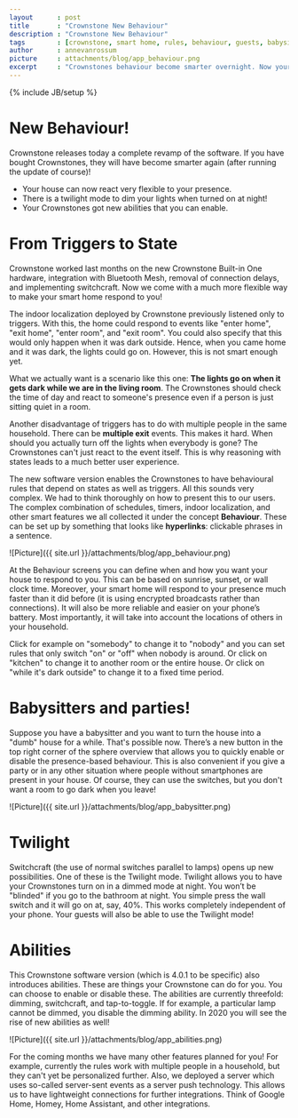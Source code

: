 ```yaml
---
layout      : post
title       : "Crownstone New Behaviour"
description : "Crownstone New Behaviour"
tags        : [crownstone, smart home, rules, behaviour, guests, babysitter, dim lights, twilight mode, abilities]
author      : annevanrossum
picture     : attachments/blog/app_behaviour.png
excerpt     : "Crownstones behaviour become smarter overnight. Now your house can react even more flexible to your presence of the presence of people in your household. There is a twilight mode that allows you to automatically dim lights when it is night. There is also a new section with abilities that can you enable."
---
```

{% include JB/setup %}

# New Behaviour!

Crownstone releases today a complete revamp of the software. If you have bought Crownstones, they will have become smarter again (after running the update of course)!
* Your house can now react very flexible to your presence.
* There is a twilight mode to dim your lights when turned on at night!
* Your Crownstones got new abilities that you can enable.

# From Triggers to State

Crownstone worked last months on the new Crownstone Built-in One hardware, integration with Bluetooth Mesh, removal of connection delays, and implementing switchcraft. Now we come with a much more flexible way to make your smart home respond to you!

The indoor localization deployed by Crownstone previously listened only to triggers. With this, the home could respond to events like "enter home", "exit home", "enter room", and "exit room". You could also specify that this would only happen when it was dark outside. Hence, when you came home and it was dark, the lights could go on. However, this is not smart enough yet.

What we actually want is a scenario like this one: **The lights go on when it gets dark while we are in the living room**. The Crownstones should check the time of day and react to someone's presence even if a person is just sitting quiet in a room.

Another disadvantage of triggers has to do with multiple people in the same household. There can be **multiple exit** events. This makes it hard. When should you actually turn off the lights when everybody is gone? The Crownstones can't just react to the event itself. This is why reasoning with states leads to a much better user experience.

The new software version enables the Crownstones to have behavioural rules that depend on states as well as triggers. All this sounds very complex. We had to think thoroughly on how to present this to our users. The complex combination of schedules, timers, indoor localization, and other smart features we all collected it under the concept **Behaviour**. These can be set up by something that looks like **hyperlinks**: clickable phrases in a sentence.

![Picture]({{ site.url }}/attachments/blog/app_behaviour.png)

At the Behaviour screens you can define when and how you want your house to respond to you. This can be based on sunrise, sunset, or wall clock time. Moreover, your smart home will respond to your presence much faster than it did before (it is using encrypted broadcasts rather than connections). It will also be more reliable and easier on your phone’s battery. Most importantly, it will take into account the locations of others in your household.

Click for example on "somebody" to change it to "nobody" and you can set rules that only switch "on" or "off" when nobody is around. Or click on "kitchen" to change it to another room or the entire house. Or click on "while it's dark outside" to change it to a fixed time period.

# Babysitters and parties!

Suppose you have a babysitter and you want to turn the house into a "dumb" house for a while. That's possible now. There’s a new button in the top right corner of the sphere overview that allows you to quickly enable or disable the presence-based behaviour. This is also convenient if you give a party or in any other situation where people without smartphones are present in your house. Of course, they can use the switches, but you don't want a room to go dark when you leave!

![Picture]({{ site.url }}/attachments/blog/app_babysitter.png)

# Twilight

Switchcraft (the use of normal switches parallel to lamps) opens up new possibilities. One of these is the Twilight mode. Twilight allows you to have your Crownstones turn on in a dimmed mode at night. You won’t be "blinded" if you go to the bathroom at night. You simple press the wall switch and it will go on at, say, 40%. This works completely independent of your phone. Your guests will also be able to use the Twilight mode!

# Abilities

This Crownstone software version (which is 4.0.1 to be specific) also introduces abilities. These are things your Crownstone can do for you. You can choose to enable or disable these. The abilities are currently threefold: dimming, switchcraft, and tap-to-toggle. If for example, a particular lamp cannot be dimmed, you disable the dimming ability. In 2020 you will see the rise of new abilities as well!

![Picture]({{ site.url }}/attachments/blog/app_abilities.png)

For the coming months we have many other features planned for you! For example, currently the rules work with multiple people in a household, but they can't yet be personalized further. Also, we deployed a server which uses so-called server-sent events as a server push technology. This allows us to have lightweight connections for further integrations. Think of Google Home, Homey, Home Assistant, and other integrations.
